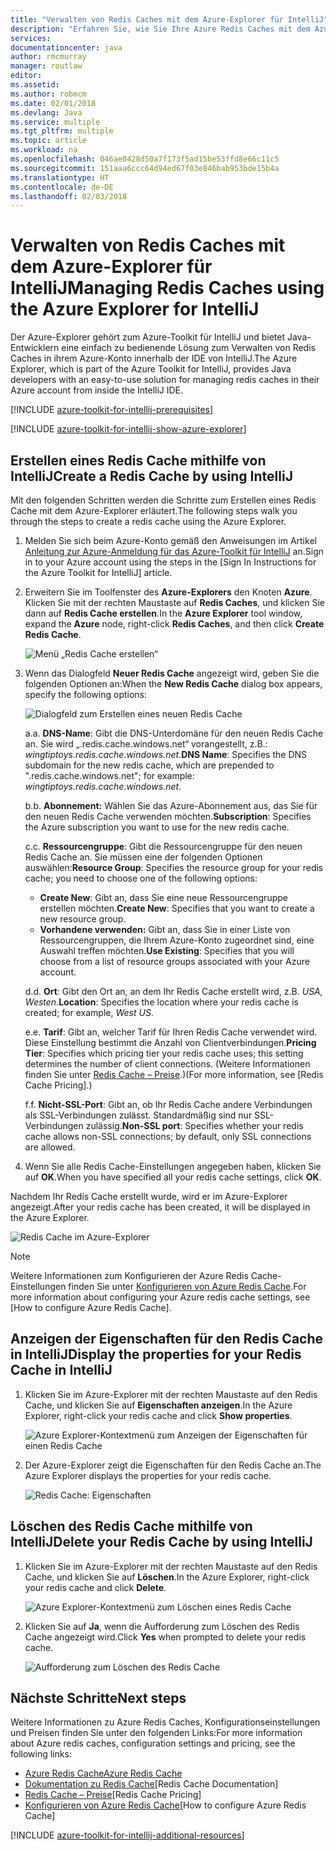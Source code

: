 ```yaml
---
title: "Verwalten von Redis Caches mit dem Azure-Explorer für IntelliJ"
description: "Erfahren Sie, wie Sie Ihre Azure Redis Caches mit dem Azure-Explorer für IntelliJ verwalten."
services: 
documentationcenter: java
author: rmcmurray
manager: routlaw
editor: 
ms.assetid: 
ms.author: robmcm
ms.date: 02/01/2018
ms.devlang: Java
ms.service: multiple
ms.tgt_pltfrm: multiple
ms.topic: article
ms.workload: na
ms.openlocfilehash: 046ae0428d50a7f173f5ad15be53ffd8e66c11c5
ms.sourcegitcommit: 151aaa6ccc64d94ed67f03e846bab953bde15b4a
ms.translationtype: HT
ms.contentlocale: de-DE
ms.lasthandoff: 02/03/2018
---
```

# <a name="managing-redis-caches-using-the-azure-explorer-for-intellij"></a><span data-ttu-id="03e06-103">Verwalten von Redis Caches mit dem Azure-Explorer für IntelliJ</span><span class="sxs-lookup"><span data-stu-id="03e06-103">Managing Redis Caches using the Azure Explorer for IntelliJ</span></span>

<span data-ttu-id="03e06-104">Der Azure-Explorer gehört zum Azure-Toolkit für IntelliJ und bietet Java-Entwicklern eine einfach zu bedienende Lösung zum Verwalten von Redis Caches in ihrem Azure-Konto innerhalb der IDE von IntelliJ.</span><span class="sxs-lookup"><span data-stu-id="03e06-104">The Azure Explorer, which is part of the Azure Toolkit for IntelliJ, provides Java developers with an easy-to-use solution for managing redis caches in their Azure account from inside the IntelliJ IDE.</span></span>

[!INCLUDE [azure-toolkit-for-intellij-prerequisites](../includes/azure-toolkit-for-intellij-prerequisites.md)]

[!INCLUDE [azure-toolkit-for-intellij-show-azure-explorer](../includes/azure-toolkit-for-intellij-show-azure-explorer.md)]

## <a name="create-a-redis-cache-by-using-intellij"></a><span data-ttu-id="03e06-105">Erstellen eines Redis Cache mithilfe von IntelliJ</span><span class="sxs-lookup"><span data-stu-id="03e06-105">Create a Redis Cache by using IntelliJ</span></span>

<span data-ttu-id="03e06-106">Mit den folgenden Schritten werden die Schritte zum Erstellen eines Redis Cache mit dem Azure-Explorer erläutert.</span><span class="sxs-lookup"><span data-stu-id="03e06-106">The following steps walk you through the steps to create a redis cache using the Azure Explorer.</span></span>

1. <span data-ttu-id="03e06-107">Melden Sie sich beim Azure-Konto gemäß den Anweisungen im Artikel [Anleitung zur Azure-Anmeldung für das Azure-Toolkit für IntelliJ] an.</span><span class="sxs-lookup"><span data-stu-id="03e06-107">Sign in to your Azure account using the steps in the [Sign In Instructions for the Azure Toolkit for IntelliJ] article.</span></span>

1. <span data-ttu-id="03e06-108">Erweitern Sie im Toolfenster des **Azure-Explorers** den Knoten **Azure**. Klicken Sie mit der rechten Maustaste auf **Redis Caches**, und klicken Sie dann auf **Redis Cache erstellen**.</span><span class="sxs-lookup"><span data-stu-id="03e06-108">In the **Azure Explorer** tool window, expand the **Azure** node, right-click **Redis Caches**, and then click **Create Redis Cache**.</span></span>

   ![Menü „Redis Cache erstellen“][CR01]

1. <span data-ttu-id="03e06-110">Wenn das Dialogfeld **Neuer Redis Cache** angezeigt wird, geben Sie die folgenden Optionen an:</span><span class="sxs-lookup"><span data-stu-id="03e06-110">When the **New Redis Cache** dialog box appears, specify the following options:</span></span>

   ![Dialogfeld zum Erstellen eines neuen Redis Cache][CR02]

   <span data-ttu-id="03e06-112">a.</span><span class="sxs-lookup"><span data-stu-id="03e06-112">a.</span></span> <span data-ttu-id="03e06-113">**DNS-Name**: Gibt die DNS-Unterdomäne für den neuen Redis Cache an. Sie wird „.redis.cache.windows.net“ vorangestellt, z.B.: *wingtiptoys.redis.cache.windows.net*.</span><span class="sxs-lookup"><span data-stu-id="03e06-113">**DNS Name**: Specifies the DNS subdomain for the new redis cache, which are prepended to ".redis.cache.windows.net"; for example: *wingtiptoys.redis.cache.windows.net*.</span></span>

   <span data-ttu-id="03e06-114">b.</span><span class="sxs-lookup"><span data-stu-id="03e06-114">b.</span></span> <span data-ttu-id="03e06-115">**Abonnement:** Wählen Sie das Azure-Abonnement aus, das Sie für den neuen Redis Cache verwenden möchten.</span><span class="sxs-lookup"><span data-stu-id="03e06-115">**Subscription**: Specifies the Azure subscription you want to use for the new redis cache.</span></span>

   <span data-ttu-id="03e06-116">c.</span><span class="sxs-lookup"><span data-stu-id="03e06-116">c.</span></span> <span data-ttu-id="03e06-117">**Ressourcengruppe**: Gibt die Ressourcengruppe für den neuen Redis Cache an. Sie müssen eine der folgenden Optionen auswählen:</span><span class="sxs-lookup"><span data-stu-id="03e06-117">**Resource Group**: Specifies the resource group for your redis cache; you need to choose one of the following options:</span></span> 
      * <span data-ttu-id="03e06-118">**Create New**: Gibt an, dass Sie eine neue Ressourcengruppe erstellen möchten.</span><span class="sxs-lookup"><span data-stu-id="03e06-118">**Create New**: Specifies that you want to create a new resource group.</span></span> 
      * <span data-ttu-id="03e06-119">**Vorhandene verwenden:** Gibt an, dass Sie in einer Liste von Ressourcengruppen, die Ihrem Azure-Konto zugeordnet sind, eine Auswahl treffen möchten.</span><span class="sxs-lookup"><span data-stu-id="03e06-119">**Use Existing**: Specifies that you will choose from a list of resource groups associated with your Azure account.</span></span> 

   <span data-ttu-id="03e06-120">d.</span><span class="sxs-lookup"><span data-stu-id="03e06-120">d.</span></span> <span data-ttu-id="03e06-121">**Ort**: Gibt den Ort an, an dem Ihr Redis Cache erstellt wird, z.B. *USA, Westen*.</span><span class="sxs-lookup"><span data-stu-id="03e06-121">**Location**: Specifies the location where your redis cache is created; for example, *West US*.</span></span>

   <span data-ttu-id="03e06-122">e.</span><span class="sxs-lookup"><span data-stu-id="03e06-122">e.</span></span> <span data-ttu-id="03e06-123">**Tarif**: Gibt an, welcher Tarif für Ihren Redis Cache verwendet wird. Diese Einstellung bestimmt die Anzahl von Clientverbindungen.</span><span class="sxs-lookup"><span data-stu-id="03e06-123">**Pricing Tier**: Specifies which pricing tier your redis cache uses; this setting determines the number of client connections.</span></span> <span data-ttu-id="03e06-124">(Weitere Informationen finden Sie unter [Redis Cache – Preise].)</span><span class="sxs-lookup"><span data-stu-id="03e06-124">(For more information, see [Redis Cache Pricing].)</span></span>

   <span data-ttu-id="03e06-125">f.</span><span class="sxs-lookup"><span data-stu-id="03e06-125">f.</span></span> <span data-ttu-id="03e06-126">**Nicht-SSL-Port**: Gibt an, ob Ihr Redis Cache andere Verbindungen als SSL-Verbindungen zulässt. Standardmäßig sind nur SSL-Verbindungen zulässig.</span><span class="sxs-lookup"><span data-stu-id="03e06-126">**Non-SSL port**: Specifies whether your redis cache allows non-SSL connections; by default, only SSL connections are allowed.</span></span>

1. <span data-ttu-id="03e06-127">Wenn Sie alle Redis Cache-Einstellungen angegeben haben, klicken Sie auf **OK**.</span><span class="sxs-lookup"><span data-stu-id="03e06-127">When you have specified all your redis cache settings, click **OK**.</span></span>

<span data-ttu-id="03e06-128">Nachdem Ihr Redis Cache erstellt wurde, wird er im Azure-Explorer angezeigt.</span><span class="sxs-lookup"><span data-stu-id="03e06-128">After your redis cache has been created, it will be displayed in the Azure Explorer.</span></span>

   ![Redis Cache im Azure-Explorer][CR03]

> [!NOTE]
>
> <span data-ttu-id="03e06-130">Weitere Informationen zum Konfigurieren der Azure Redis Cache-Einstellungen finden Sie unter [Konfigurieren von Azure Redis Cache].</span><span class="sxs-lookup"><span data-stu-id="03e06-130">For more information about configuring your Azure redis cache settings, see [How to configure Azure Redis Cache].</span></span>
>

## <a name="display-the-properties-for-your-redis-cache-in-intellij"></a><span data-ttu-id="03e06-131">Anzeigen der Eigenschaften für den Redis Cache in IntelliJ</span><span class="sxs-lookup"><span data-stu-id="03e06-131">Display the properties for your Redis Cache in IntelliJ</span></span>

1. <span data-ttu-id="03e06-132">Klicken Sie im Azure-Explorer mit der rechten Maustaste auf den Redis Cache, und klicken Sie auf **Eigenschaften anzeigen**.</span><span class="sxs-lookup"><span data-stu-id="03e06-132">In the Azure Explorer, right-click your redis cache and click **Show properties**.</span></span>

   ![Azure Explorer-Kontextmenü zum Anzeigen der Eigenschaften für einen Redis Cache][SP01]

1. <span data-ttu-id="03e06-134">Der Azure-Explorer zeigt die Eigenschaften für den Redis Cache an.</span><span class="sxs-lookup"><span data-stu-id="03e06-134">The Azure Explorer displays the properties for your redis cache.</span></span>

   ![Redis Cache: Eigenschaften][SP02]

## <a name="delete-your-redis-cache-by-using-intellij"></a><span data-ttu-id="03e06-136">Löschen des Redis Cache mithilfe von IntelliJ</span><span class="sxs-lookup"><span data-stu-id="03e06-136">Delete your Redis Cache by using IntelliJ</span></span>

1. <span data-ttu-id="03e06-137">Klicken Sie im Azure-Explorer mit der rechten Maustaste auf den Redis Cache, und klicken Sie auf **Löschen**.</span><span class="sxs-lookup"><span data-stu-id="03e06-137">In the Azure Explorer, right-click your redis cache and click **Delete**.</span></span>

   ![Azure Explorer-Kontextmenü zum Löschen eines Redis Cache][DE01]

1. <span data-ttu-id="03e06-139">Klicken Sie auf **Ja**, wenn die Aufforderung zum Löschen des Redis Cache angezeigt wird.</span><span class="sxs-lookup"><span data-stu-id="03e06-139">Click **Yes** when prompted to delete your redis cache.</span></span>

   ![Aufforderung zum Löschen des Redis Cache][DE02]

## <a name="next-steps"></a><span data-ttu-id="03e06-141">Nächste Schritte</span><span class="sxs-lookup"><span data-stu-id="03e06-141">Next steps</span></span>

<span data-ttu-id="03e06-142">Weitere Informationen zu Azure Redis Caches, Konfigurationseinstellungen und Preisen finden Sie unter den folgenden Links:</span><span class="sxs-lookup"><span data-stu-id="03e06-142">For more information about Azure redis caches, configuration settings and pricing, see the following links:</span></span>

* <span data-ttu-id="03e06-143">[Azure Redis Cache]</span><span class="sxs-lookup"><span data-stu-id="03e06-143">[Azure Redis Cache]</span></span>
* <span data-ttu-id="03e06-144">[Dokumentation zu Redis Cache]</span><span class="sxs-lookup"><span data-stu-id="03e06-144">[Redis Cache Documentation]</span></span>
* <span data-ttu-id="03e06-145">[Redis Cache – Preise]</span><span class="sxs-lookup"><span data-stu-id="03e06-145">[Redis Cache Pricing]</span></span>
* <span data-ttu-id="03e06-146">[Konfigurieren von Azure Redis Cache]</span><span class="sxs-lookup"><span data-stu-id="03e06-146">[How to configure Azure Redis Cache]</span></span>

[!INCLUDE [azure-toolkit-for-intellij-additional-resources](../includes/azure-toolkit-for-intellij-additional-resources.md)]

<!-- URL List -->

[Redis Cache – Preise]: https://azure.microsoft.com/pricing/details/cache/
[Azure Redis Cache]: https://azure.microsoft.com/services/cache/
[Dokumentation zu Redis Cache]: /azure/redis-cache
[Konfigurieren von Azure Redis Cache]: /azure/redis-cache/cache-configure
[Anleitung zur Azure-Anmeldung für das Azure-Toolkit für IntelliJ]: ./azure-toolkit-for-intellij-sign-in-instructions.md (Anleitung zur Azure-Anmeldung für das Azure-Toolkit für IntelliJ)

<!-- IMG List -->

[CR01]: media/azure-toolkit-for-intellij-managing-redis-caches-using-azure-explorer/CR01.png
[CR02]: media/azure-toolkit-for-intellij-managing-redis-caches-using-azure-explorer/CR02.png
[CR03]: media/azure-toolkit-for-intellij-managing-redis-caches-using-azure-explorer/CR03.png

[SP01]: media/azure-toolkit-for-intellij-managing-redis-caches-using-azure-explorer/SP01.png
[SP02]: media/azure-toolkit-for-intellij-managing-redis-caches-using-azure-explorer/SP02.png

[DE01]: media/azure-toolkit-for-intellij-managing-redis-caches-using-azure-explorer/DE01.png
[DE02]: media/azure-toolkit-for-intellij-managing-redis-caches-using-azure-explorer/DE02.png
